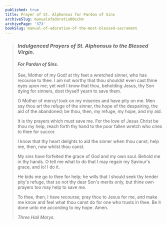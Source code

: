 ```yaml
---
published: true
title: Prayer of St. Alphonsus for Pardon of Sins
archiveSlug: manualofadoratio00schm
archivePage: '373'
bookSlug: manual-of-adoration-of-the-most-blessed-sacrament
---
```


> ### *Indulgenced Prayers of St. Alphonsus to the Blessed Virgin.*
>
> #### *For Pardon of Sins.*
>
> See, Mother of my God! at thy feet a wretched sinner, who has recourse to thee. I am not worthy that thou shouldst even cast thine eyes upon me; yet well I know that thou, beholding Jesus, thy Son dying for sinners, dost thyself yearn to save them.
>
> O Mother of mercy! look on my miseries and have pity on me. Men say thou art the refuge of the sinner, the hope of the despairing, the aid of the abandoned; be thou, then, my refuge, my hope, and my aid.
>
> It is thy prayers which must save me. For the love of Jesus Christ be thou my help, reach forth thy hand to the poor fallen wretch who cries to thee for succor.
>
> I know that thy heart delights to aid the sinner when thou canst; help me, then, now whilst thou canst.
>
> My sins have forfeited the grace of God and my own soul. Behold me in thy hands. O tell me what to do that I may regain my Saviour's grace, and lo! I do it.
>
> He bids me go to thee for help; he wills that I should seek thy tender pity's refuge, that so not thy dear Son's merits only, but thine own prayers too may help to save me.
>
> To thee, then, I have recourse; pray thou to Jesus for me, and make me know and feel what thou canst do for one who trusts in thee. Be it done unto me according to my hope. Amen.
>
> *Three Hail Marys.*
